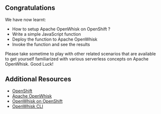 ## Congratulations

We have now learnt:

* How to setup Apache OpenWhisk on OpenShift ?
* Write a simple JavaScript function
* Deploy the function to Apache OpenWhisk
* Invoke the function and see the results

Please take sometime to play with other related scenarios that are available to get yourself familiarized with various serverless concepts on Apache OpenWhisk. Good Luck!

## Additional Resources

* [OpenShift](https://www.openshift.com/)
* [Apache OpenWhisk](https://openwhisk.apache.org/)
* [OpenWhisk on OpenShift](https://github.com/projectodd/openwhisk-openshift)
* [OpenWhisk CLI](https://github.com/apache/incubator-openwhisk-cli)
